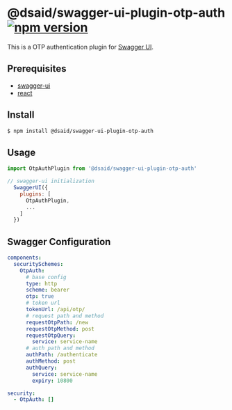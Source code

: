 
# @dsaid/swagger-ui-plugin-otp-auth [![npm version](https://badge.fury.io/js/@dsaid%2Fswagger-ui-plugin-otp-auth.svg)](https://badge.fury.io/js/@dsaid%2Fswagger-ui-plugin-otp-auth)

This is a OTP authentication plugin for [Swagger UI](https://swagger.io/docs/open-source-tools/swagger-ui/customization/plugin-api/).

## Prerequisites

- [swagger-ui](https://www.npmjs.com/package/swagger-ui)
- [react](https://www.npmjs.com/package/react)

## Install

```sh
$ npm install @dsaid/swagger-ui-plugin-otp-auth
```

## Usage

```javascript
import OtpAuthPlugin from '@dsaid/swagger-ui-plugin-otp-auth'

// swagger-ui initialization
  SwaggerUI({
    plugins: [
      OtpAuthPlugin,
      ...
    ]
  })
```

## Swagger Configuration

```yaml
components:
  securitySchemes:
    OtpAuth:
      # base config
      type: http
      scheme: bearer
      otp: true
      # token url
      tokenUrl: /api/otp/
      # request path and method
      requestOtpPath: /new
      requestOtpMethod: post 
      requestOtpQuery:
        service: service-name
      # auth path and method
      authPath: /authenticate
      authMethod: post
      authQuery:
        service: service-name
        expiry: 10800

security:
  - OtpAuth: []
```
